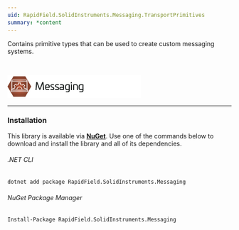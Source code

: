```yaml
---
uid: RapidField.SolidInstruments.Messaging.TransportPrimitives
summary: *content
---
```


<!--
Copyright (c) RapidField LLC. Licensed under the MIT License. See LICENSE.txt in the project root for license information.
-->

Contains primitive types that can be used to create custom messaging systems.

<br />

![Messaging label](../images/Label.Messaging.300w.png)
- - -

### Installation

This library is available via [**NuGet**](https://docs.microsoft.com/en-us/nuget/quickstart/install-and-use-a-package-in-visual-studio). Use one of the commands below to download and install the library and all of its dependencies.

###### .NET CLI

```shell
dotnet add package RapidField.SolidInstruments.Messaging
```

###### NuGet Package Manager

```shell
Install-Package RapidField.SolidInstruments.Messaging
```